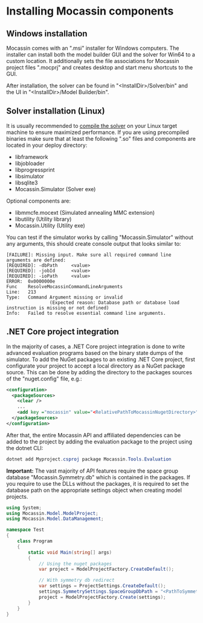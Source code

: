 # Installing Mocassin components

## Windows installation

Mocassin comes with an ".msi" installer for Windows computers. The installer can install both the model builder GUI and the solver for Win64 to a custom location. It additionally sets the file associations for Mocassin project files ".mocprj" and creates desktop and start menu shortcuts to the GUI.

After installation, the solver can be found in "\<InstallDir\>/Solver/bin" and the UI in "\<InstallDir\>/Model Builder/bin".

## Solver installation (Linux)

It is usually recommended to [compile the solver](./technical-info.md) on your Linux target machine to ensure maximized performance. If you are using precompiled binaries make sure that at least the following ".so" files and components are located in your deploy directory:

- libframework
- libjobloader
- libprogressprint
- libsimulator
- libsqlite3
- Mocassin.Simulator (Solver exe)

Optional components are:
- libmmcfe.mocext (Simulated annealing MMC extension)
- libutility (Utility library)
- Mocassin.Utility (Utility exe)

You can test if the simulator works by calling "Mocassin.Simulator" without any arguments, this should create console output that looks similar to:
```text
[FAILURE]: Missing input. Make sure all required command line arguments are defined:
[REQUIRED]: -dbPath     <value>
[REQUIRED]: -jobId      <value>
[REQUIRED]: -ioPath     <value>
ERROR:  0x0000000e
Func    ResolveMocassinCommandLineArguments
Line:   213
Type:   Command Argument missing or invalid
                (Expected reason: Database path or database load instruction is missing or not defined)
Info:   Failed to resolve essential command line arguments.
```

## .NET Core project integration

In the majority of cases, a .NET Core project integration is done to write advanced evaluation programs based on the binary state dumps of the simulator. To add the NuGet packages to an existing .NET Core project, first configurate your project to accept a local directory as a NuGet package source. This can be done by adding the directory to the packages sources of the "nuget.config" file, e.g.:

```xml
<configuration>
  <packageSources>
    <clear />
    ...
    <add key ="mocassin" value="<RelativePathToMocassinNugetDirectory>"/>
  </packageSources>
</configuration>
```

After that, the entire Mocassin API and affiliated dependencies can be added to the project by adding the evaluation package to the project using the dotnet CLI:

```powershell
dotnet add Myproject.csproj package Mocassin.Tools.Evaluation
```

**Important:** The vast majority of API features require the space group database "Mocassin.Symmetry.db" which is contained in the packages. If you require to use the DLLs without the packages, it is required to set the database path on the appropriate settings object when creating model projects.

```csharp
using System;
using Mocassin.Model.ModelProject;
using Mocassin.Model.DataManagement;

namespace Test
{
    class Program
    {
        static void Main(string[] args)
        {
            // Using the nuget packages
            var project = ModelProjectFactory.CreateDefault();

            // With symmetry db redirect
            var settings = ProjectSettings.CreateDefault();
            settings.SymmetrySettings.SpaceGroupDbPath = "<PathToSymmetryDb>";
            project = ModelProjectFactory.Create(settings);
        }
    }
}
```